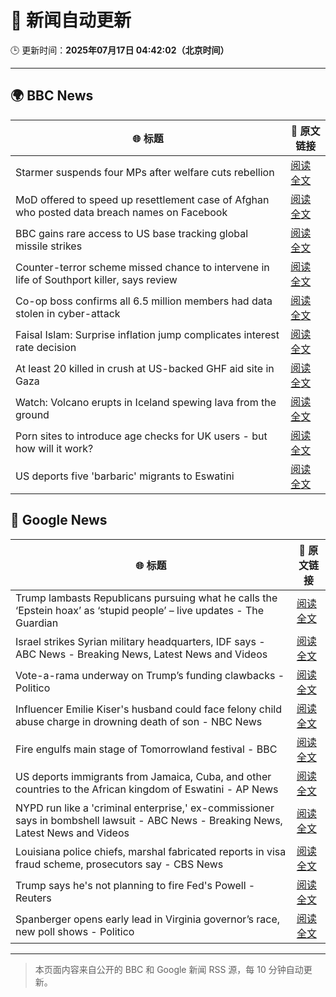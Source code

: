 # 🧠 新闻自动更新

🕒 更新时间：**2025年07月17日 04:42:02（北京时间）**

---

## 🌍 BBC News

| 🌐 标题 | 🔗 原文链接 |
|--------|-------------|
| Starmer suspends four MPs after welfare cuts rebellion | [阅读全文](https://www.bbc.com/news/articles/c5y7zqdwzqyo) |
| MoD offered to speed up resettlement case of Afghan who posted data breach names on Facebook | [阅读全文](https://www.bbc.com/news/articles/c0rvyqd7wq2o) |
| BBC gains rare access to US base tracking global missile strikes | [阅读全文](https://www.bbc.com/news/articles/cy8k2nd7e9no) |
| Counter-terror scheme missed chance to intervene in life of Southport killer, says review | [阅读全文](https://www.bbc.com/news/articles/c74zy014x84o) |
| Co-op boss confirms all 6.5 million members had data stolen in cyber-attack | [阅读全文](https://www.bbc.com/news/articles/cql0ple066po) |
| Faisal Islam: Surprise inflation jump complicates interest rate decision | [阅读全文](https://www.bbc.com/news/articles/c70xy9nv7p7o) |
| At least 20 killed in crush at US-backed GHF aid site in Gaza | [阅读全文](https://www.bbc.com/news/articles/cg4rwrkdlzxo) |
| Watch: Volcano erupts in Iceland spewing lava from the ground | [阅读全文](https://www.bbc.com/news/videos/c2ezy1exj9wo) |
| Porn sites to introduce age checks for UK users - but how will it work? | [阅读全文](https://www.bbc.com/news/articles/ceq7ye3q2zwo) |
| US deports five 'barbaric' migrants to Eswatini | [阅读全文](https://www.bbc.com/news/articles/clyze8mvzdgo) |

## 📰 Google News

| 🌐 标题 | 🔗 原文链接 |
|--------|-------------|
| Trump lambasts Republicans pursuing what he calls the ‘Epstein hoax’ as ‘stupid people’ – live updates - The Guardian | [阅读全文](https://news.google.com/rss/articles/CBMiugFBVV95cUxOMlNleDliNmJuWFlEUWpmZW5OVUxqdG9lelFFZm9Va1hIV2djeGcwYjBETmdxV0dHLXk4NTMwQUhNTXAzWXZMRzFJRGhJU0pmcGMwYmZmaURZTmZkSXdQQ2swdVZZeXJCLWFUUWRXajVzWVZoN1VyN1hGNGpzU1RGZUZaaFE4RjE0a1dLSU12bU1kaDBEV2YxZkpBd2VXUmMzdmtFeVRYTks1U0hOeGFLQWVPelZOZjFSM0E?oc=5) |
| Israel strikes Syrian military headquarters, IDF says - ABC News - Breaking News, Latest News and Videos | [阅读全文](https://news.google.com/rss/articles/CBMipgFBVV95cUxOTlBCMk9jMTRyWDE4eW9FSXl4Z05YZHQwYllGdkNhekp1YmpKYzIzMzBKbFBWRlZEV0FiZzFjMXRaZzk3VGJMd0gwYWpPcl9rajdaaVJfM3BFNXJqeXVEWjg3RE1iSjVPWlp5U3AyNWRYSm5hb1FHTm1fRGZCVFdlLVE3MVA1YXFYVzhudlhwVzFFZWtZcmFsd21IU01nMzlxRWozd1d30gGrAUFVX3lxTE5WYnozeXlYcEVGczlBTHl1SjhnbXk0NjNQTEczbXpEWFJSV3lMVHVicXE0SWhraDE3NzE5X1VHNEJsMl9scWtSdC1qaVdQUzVKTVVmR21UWkNya1c2NTBzSzlWTEFNMzc2QlRmYUtta0F6UWJqLTNPSlR0a3A5eVY2djUxWGM2WTRvWUZZVS1iaWpEaFZ6Y1VKbTN5eC15NEt4SXRXcnZBdW9aWQ?oc=5) |
| Vote-a-rama underway on Trump’s funding clawbacks - Politico | [阅读全文](https://news.google.com/rss/articles/CBMitgFBVV95cUxPb0hwbHdYQWVacmY2czF1QzJMQjA0V1BiODFSc1JHMGRuUDU0d2Jodk1pcG5pdHVCQlIwT2kzTGxHYTVHVl9jV0sySDlrRW1aOGplZzlaT0k0Q3hkVlRLdVQ3bWotWkNGV3JtOUhUenMtdUM3MXFEYXRCQi1FQWNpS0FVTEhBbUdSTkY5SEpyREZEeGFlN0dIOHBudUZJWG9mM3dMZ0FnSWZLX0NHUS0xNVNVWFFjUQ?oc=5) |
| Influencer Emilie Kiser's husband could face felony child abuse charge in drowning death of son - NBC News | [阅读全文](https://news.google.com/rss/articles/CBMiugFBVV95cUxNNmpLUHVmYVNxQk52aDZSZXRDVW41U2t5MktLdVA3bk90LW5zdmZqVmFueGZBUjkzTUZZNW05dkQ1SjN5SklFTFBndHFZZ3I5bmRyZkR2OTltQ0RCc0h5U0dZV0FvZFl2N0pMNkQyNnlkN2s0LVFfeUFyZ3hOLVk5YlFHdmk4MUg3c1M3QkdpNXp0RjN2NmVNX01jeXE2cW0tZGg3NjRwajY3UjAtNGRXOTVqOGxCZF9jdFHSAVZBVV95cUxQWWpGNHlheXFvbEtJNzA5cGRGLUpFdG5BX0NaVHdYbmc5ZlM3eDBwMXBHNjJDYnRwdGdoaThBazIyTGhpNUhNMnZBOVg5Z09TaFFCVDUwQQ?oc=5) |
| Fire engulfs main stage of Tomorrowland festival - BBC | [阅读全文](https://news.google.com/rss/articles/CBMiWkFVX3lxTFBzYkhsZzN3TldFSHUyVFJrLTZNYnFQQnZpaVV0M2VOV1RrRmY2U3FUQzFMSmNmZmZEMWJ4LW1nby15TllsamEwTno2WmY4SlY5ZlBfc1dIc0k4QdIBX0FVX3lxTE1XdVRlQ0pqRVRkT1diMXdqQVcxb0d5M0V3LU5OSWRfUzhqdFNUdHBxY29lQ1p0UE9FSEJyVVZMT1A0V092ZWRxeVNwLVZlckcwaUd5bnhvc2JDLVJmMDFV?oc=5) |
| US deports immigrants from Jamaica, Cuba, and other countries to the African kingdom of Eswatini - AP News | [阅读全文](https://news.google.com/rss/articles/CBMiqgFBVV95cUxPUG9vMlc5ZmNxc3V5S3FJRWNHUXZ3bThVdnR3c0MteHNWMU5fcHFjVTdkb1dMcklMaUo0LUVoaDA1SDZfSERjUnlLWWhnN1hpT1lTRWJob2NvVFQ2Wi1aX2FrLVlobk1VMTczcGpSTzRNWk5SZEFEZWh0WGd2SEc1TG83TURaZUZ4TmNUdUlSNDZpLVBfcTVtMXNvRzdHS3dKdzZkUzRJVEdTdw?oc=5) |
| NYPD run like a 'criminal enterprise,' ex-commissioner says in bombshell lawsuit - ABC News - Breaking News, Latest News and Videos | [阅读全文](https://news.google.com/rss/articles/CBMikgFBVV95cUxQb3dubWN6S2MwQ3hWOHBoWHh5THhvcXNkbHdXWXpUeXAtOTQxSzdnZEY2R0lwY0Rqck1yMzdGeWZoUEhTWmZDcTRTdmtZVHNEaXU0MXJvbTg3MHVJU1QxTXpUWkFPellNN09ndGtRNklKaGE2V0xxd0prU1otQWFTZ3F6OEtOZEYxcFJHNmUxdWVIUdIBlwFBVV95cUxPSFB6LU1QMll3QVFZcGM3eDZGTnJIQUZpRkJBbmlIRmkyQnVwWmttRHdDelFWTzNVMlQ0X2xmTGxWbTJPLXVWdXY2S1Z1RWVlY1lXUC1PT05hUTVscHBxdzZ1SnhsU1ZHOGFmZG5Sa3Y3NVZtaXVEOFFjc1BJZnBEYzc4OVo3TDByUE1CSUJCTTRGLU9KTmdn?oc=5) |
| Louisiana police chiefs, marshal fabricated reports in visa fraud scheme, prosecutors say - CBS News | [阅读全文](https://news.google.com/rss/articles/CBMilgFBVV95cUxQblp0RmtidkZURUxDcGVkM1lOUTNIOEl6d1lKSEtsd28yOUxNU3h4VFRsV3VMbXBkMVBEWTg5UjNYTFV4N1NCS1hGSkJKNUgtRTdxbUF2bDBkWHZfNmNKT1NyQWdweTQzQXg2bldjU0xveEhUY1ZCOERBV0g4Vy10cjQ5SllrQzRGTXh2SnFxRDUwTXdLREHSAZsBQVVfeXFMTW1Dd3pPcWFnLXZtMWpndkRpbFY4T2R1QW9zeGVfMkhtSWN1ekNoV3BXUHZOV1FWdjNhMXV0TnFVZHNlVXc0ZEtFZVFNd0lEQzhFTlhKd3AzdllxbG56N0swN0hoZndqRXBuUWJHUkJ2OTZQZDFoTjdkRmUycjhDN3FZQ1kzcFdJa3BEWWxfd3hZT1RXV2dIbkJLQUE?oc=5) |
| Trump says he's not planning to fire Fed's Powell - Reuters | [阅读全文](https://news.google.com/rss/articles/CBMiugFBVV95cUxQdzN0dFJpWDdTLXVDTUhGaWhGNGpjZkNLS201RFlMTjJFM3l0dWlIcWlLc21ZNjlMOEZGTXJKVnRoY214eFlZMDR0TU1vSDFfN3lwXzl1Z0JOZ3hnb3MtRVFaLUszSDludVVRbldkTVZwMmtzV0ZBV284X3dySzdtZHd4ZHl4aEJGQ3I1TzUtMDRHck5EUk12SjNIUzB6cTdESzJCdnlrWENtMWVYNmpuYmpmVDRmLXNsWmc?oc=5) |
| Spanberger opens early lead in Virginia governor’s race, new poll shows - Politico | [阅读全文](https://news.google.com/rss/articles/CBMiiwFBVV95cUxPSGVtQVpZdWszQXBrZG8zMjItUnhhWjBBdWRmZzY4OVI3NC11MnVySjFoYmVubEFwdWotd24xb3ZTSmlwR1RJQ29NUHdlZGRmWVY4MmN0V3puVGtIZGRjRW5zMElZYXlEUmt5RDZJR21hR0wwUDN3RVJtenRLOUhzVU01SHBlc3pHNURV?oc=5) |

---
> 本页面内容来自公开的 BBC 和 Google 新闻 RSS 源，每 10 分钟自动更新。